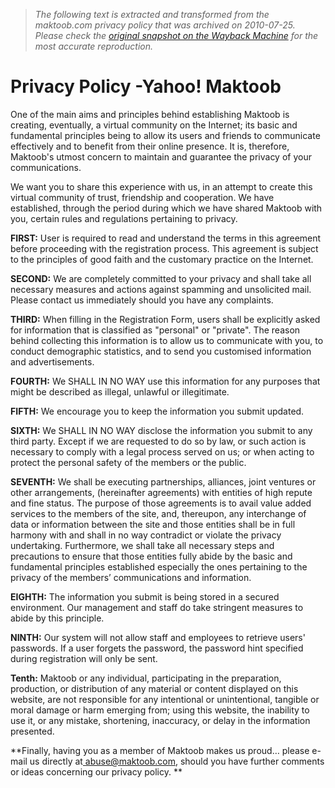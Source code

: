> *The following text is extracted and transformed from the maktoob.com privacy policy that was archived on 2010-07-25. Please check the [original snapshot on the Wayback Machine](https://web.archive.org/web/20100725023110id_/http%3A//www.maktoob.com/privacy_e.php) for the most accurate reproduction.*

# Privacy Policy -Yahoo! Maktoob

One of the main aims and principles behind establishing Maktoob is creating, eventually, a virtual community on the Internet; its basic and fundamental principles being to allow its users and friends to communicate effectively and to benefit from their online presence. It is, therefore, Maktoob's utmost concern to maintain and guarantee the privacy of your communications. 

We want you to share this experience with us, in an attempt to create this virtual community of trust, friendship and cooperation. We have established, through the period during which we have shared Maktoob with you, certain rules and regulations pertaining to privacy. 

**FIRST:** User is required to read and understand the terms in this agreement before proceeding with the registration process. This agreement is subject to the principles of good faith and the customary practice on the Internet. 

**SECOND:** We are completely committed to your privacy and shall take all necessary measures and actions against spamming and unsolicited mail. Please contact us immediately should you have any complaints. 

**THIRD:** When filling in the Registration Form, users shall be explicitly asked for information that is classified as "personal" or "private". The reason behind collecting this information is to allow us to communicate with you, to conduct demographic statistics, and to send you customised information and advertisements.‏ 

**FOURTH:** We SHALL IN NO WAY use this information for any purposes that might be described as illegal, unlawful or illegitimate. 

**FIFTH:** We encourage you to keep the information you submit updated. 

**SIXTH:** We SHALL IN NO WAY disclose the information you submit to any third party. Except if we are requested to do so by law, or such action is necessary to comply with a legal process served on us; or when acting to protect the personal safety of the members or the public. 

**SEVENTH:** We shall be executing partnerships, alliances, joint ventures or other arrangements, (hereinafter agreements) with entities of high repute and fine status. The purpose of those agreements is to avail value added services to the members of the site, and, thereupon, any interchange of data or information between the site and those entities shall be in full harmony with and shall in no way contradict or violate the privacy undertaking. Furthermore, we shall take all necessary steps and precautions to ensure that those entities fully abide by the basic and fundamental principles established especially the ones pertaining to the privacy of the members’ communications and information. 

**EIGHTH:** The information you submit is being stored in a secured environment. Our management and staff do take stringent measures to abide by this principle. 

**NINTH:** Our system will not allow staff and employees to retrieve users' passwords. If a user forgets the password, the password hint specified during registration will only be sent. 

**Tenth:** Maktoob or any individual, participating in the preparation, production, or distribution of any material or content displayed on this website, are not responsible for any intentional or unintentional, tangible or moral damage or harm emerging from; using this website, the inability to use it, or any mistake, shortening, inaccuracy, or delay in the information presented. 

**Finally, having you as a member of Maktoob makes us proud… please e-mail us directly at[ abuse@maktoob.com](mailto:abuse@maktoob.com), should you have further comments or ideas concerning our privacy policy. **

